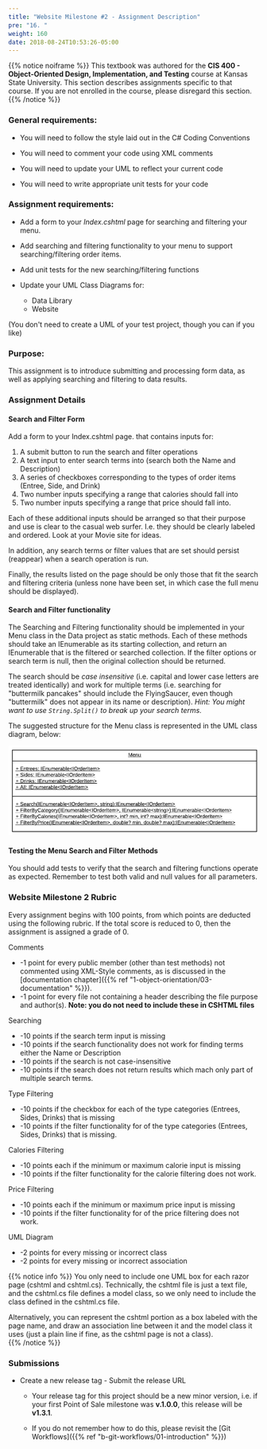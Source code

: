 ```yaml
---
title: "Website Milestone #2 - Assignment Description"
pre: "16. "
weight: 160
date: 2018-08-24T10:53:26-05:00
---
```


{{% notice noiframe %}}
This textbook was authored for the **CIS 400 - Object-Oriented Design, Implementation, and Testing** course at Kansas State University.  This section describes assignments specific to that course.  If you are not enrolled in the course, please disregard this section.
{{% /notice %}}


### General requirements:

* You will need to follow the style laid out in the C# Coding Conventions

* You will need to comment your code using XML comments

* You will need to update your UML to reflect your current code

* You will need to write appropriate unit tests for your code

### Assignment requirements:

* Add a form to your _Index.cshtml_ page for searching and filtering your menu.

* Add searching and filtering functionality to your menu to support searching/filtering order items.

* Add unit tests for the new searching/filtering functions

* Update your UML Class Diagrams for:
  * Data Library
  * Website

(You don't need to create a UML of your test project, though you can if you like)

### Purpose:

This assignment is to introduce submitting and processing form data, as well as applying searching and filtering to data results.

### Assignment Details

#### Search and Filter Form
Add a form to your Index.cshtml page. that contains inputs for:

1. A submit button to run the search and filter operations
2. A text input to enter search terms into (search both the Name and Description)
3. A series of checkboxes corresponding to the types of order items (Entree, Side, and Drink)
4. Two number inputs specifying a range that calories should fall into
5. Two number inputs specifying a range that price should fall into.

Each of these additional inputs should be arranged so that their purpose and use is clear to the casual web surfer. I.e. they should be clearly labeled and ordered. Look at your Movie site for ideas.

In addition, any search terms or filter values that are set should persist (reappear) when a search operation is run.

Finally, the results listed on the page should be only those that fit the search and filtering criteria (unless none have been set, in which case the full menu should be displayed).

#### Search and Filter functionality
The Searching and Filtering functionality should be implemented in your Menu class in the Data project as static methods. Each of these methods should take an IEnumerable<IOrderItem> as its starting collection, and return an IEnumerable<IOrderItem> that is the filtered or searched collection. If the filter options or search term is null, then the original collection should be returned.

The search should be _case insensitive_ (i.e. capital and lower case letters are treated identically) and work for multiple terms (i.e. searching for "buttermilk pancakes" should include the FlyingSaucer, even though "buttermilk" does not appear in its name or description).  _Hint: You might want to use `String.Split()` to break up your search terms._

The suggested structure for the Menu class is represented in the UML class diagram, below:

![UML](images/web-ms-2.1.png)

#### Testing the Menu Search and Filter Methods
You should add tests to verify that the search and filtering functions operate as expected. Remember to test both valid and null values for all parameters.

### Website Milestone 2 Rubric

Every assignment begins with 100 points, from which points are deducted using the following rubric.  If the total score is reduced to 0, then the assignment is assigned a grade of 0.

Comments
* -1 point for every public member (other than test methods) not commented using XML-Style comments, as is discussed in the [documentation chapter]({{% ref "1-object-orientation/03-documentation" %}}).
* -1 point for every file not containing a header describing the file purpose and author(s). **Note: you do not need to include these in CSHTML files**

Searching
* -10 points if the search term input is missing
* -10 points if the search functionality does not work for finding terms either the Name or Description
* -10 points if the search is not case-insensitive
* -10 points if the search does not return results which mach only part of multiple search terms.

Type Filtering
* -10 points if the checkbox for each of the type categories (Entrees, Sides, Drinks) that is missing
* -10 points if the filter functionality for of the type categories (Entrees, Sides, Drinks) that is missing.

Calories Filtering
* -10 points each if the minimum or maximum calorie input is missing
* -10 points if the filter functionality for the calorie filtering does not work.

Price Filtering
* -10 points each if the minimum or maximum price input is missing
* -10 points if the filter functionality for of the price filtering does not work.

UML Diagram
* -2 points for every missing or incorrect class
* -2 points for every missing or incorrect association

{{% notice info %}}
You only need to include one UML box for each razor page (cshtml and cshtml.cs).  Technically, the cshtml file is just a text file, and the cshtml.cs file defines a model class, so we only need to include the class defined in the cshtml.cs file.

Alternatively, you can represent the cshtml portion as a box labeled with the page name, and draw an association line between it and the model class it uses (just a  plain line if fine, as the cshtml page is not a class).  
{{% /notice %}}

### Submissions

* Create a new release tag - Submit the release URL

  * Your release tag for this project should be a new minor version, i.e. if your first Point of Sale milestone was **v.1.0.0**, this release will be **v1.3.1**.

  * If you do not remember how to do this, please revisit the [Git Workflows]({{% ref "b-git-workflows/01-introduction" %}})
